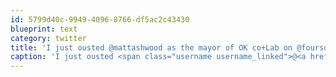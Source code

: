 ```yaml
---
id: 5799d40c-9949-4096-8766-df5ac2c43430
blueprint: text
category: twitter
title: 'I just ousted @mattashwood as the mayor of OK co+Lab on @foursquare! 4sq.com/jNqV1x'
caption: 'I just ousted <span class="username username_linked">@<a href="https://twitter.com/mattashwood" title="Matt Ashwood">mattashwood</a></span> as the mayor of OK co+Lab on @foursquare! <a href="http://4sq.com/jNqV1x" title="http://4sq.com/jNqV1x" class="link link_untco">4sq.com/jNqV1x</a>'
---
```


